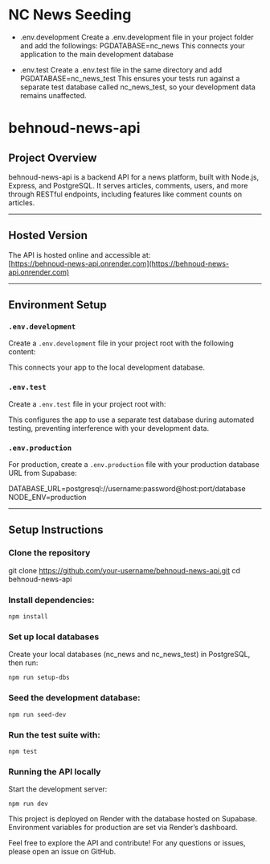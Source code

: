 # NC News Seeding

- .env.development
  Create a .env.development file in your project folder and add the followings:
  PGDATABASE=nc_news
  This connects your application to the main development database

- .env.test
  Create a .env.test file in the same directory and add
  PGDATABASE=nc_news_test
  This ensures your tests run against a separate test database called nc_news_test, so your development data remains unaffected.

# behnoud-news-api

## Project Overview

behnoud-news-api is a backend API for a news platform, built with Node.js, Express, and PostgreSQL. It serves articles, comments, users, and more through RESTful endpoints, including features like comment counts on articles.

---

## Hosted Version

The API is hosted online and accessible at:  
[https://behnoud-news-api.onrender.com](https://behnoud-news-api.onrender.com)

---

## Environment Setup

### `.env.development`

Create a `.env.development` file in your project root with the following content:

This connects your app to the local development database.

### `.env.test`

Create a `.env.test` file in your project root with:

This configures the app to use a separate test database during automated testing, preventing interference with your development data.

### `.env.production`

For production, create a `.env.production` file with your production database URL from Supabase:

DATABASE_URL=postgresql://username:password@host:port/database
NODE_ENV=production

---

## Setup Instructions

### Clone the repository

git clone https://github.com/your-username/behnoud-news-api.git
cd behnoud-news-api

### Install dependencies:

`npm install`

### Set up local databases

Create your local databases (nc_news and nc_news_test) in PostgreSQL, then run:

`npm run setup-dbs`

### Seed the development database:

`npm run seed-dev`

### Run the test suite with:

`npm test`

### Running the API locally

Start the development server:

`npm run dev`

This project is deployed on Render with the database hosted on Supabase. Environment variables for production are set via Render’s dashboard.

Feel free to explore the API and contribute! For any questions or issues, please open an issue on GitHub.

